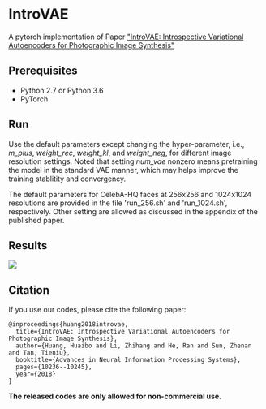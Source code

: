 # IntroVAE
A pytorch implementation of Paper ["IntroVAE: Introspective Variational Autoencoders for Photographic Image Synthesis"](http://papers.nips.cc/paper/7291-introvae-introspective-variational-autoencoders-for-photographic-image-synthesis)

## Prerequisites
* Python 2.7 or Python 3.6
* PyTorch

## Run

Use the default parameters except changing the hyper-parameter, i.e., *m_plus*, *weight_rec*, *weight_kl*, and *weight_neg*, for different image resolution settings. Noted that setting *num_vae* nonzero means pretraining the model in the standard VAE manner, which may helps improve the training stablitity and convergency. 

The default parameters for CelebA-HQ faces at 256x256 and 1024x1024 resolutions are provided in the file 'run_256.sh' and 'run_1024.sh', respectively. Other setting are allowed as discussed in the appendix of the published paper. 

## Results

![](https://github.com/hhb072/IntroVAE/blob/master/sample.jpg)

## Citation

If you use our codes, please cite the following paper:

 	@inproceedings{huang2018introvae,
	  title={IntroVAE: Introspective Variational Autoencoders for Photographic Image Synthesis},
	  author={Huang, Huaibo and Li, Zhihang and He, Ran and Sun, Zhenan and Tan, Tieniu},
	  booktitle={Advances in Neural Information Processing Systems},
	  pages={10236--10245},    
	  year={2018}
	}

**The released codes are only allowed for non-commercial use.**
